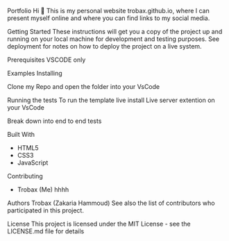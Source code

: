 Portfolio
Hi 👋 This is my personal website trobax.github.io, where I can present myself online and where you can find links to my social media.

Getting Started
These instructions will get you a copy of the project up and running on your local machine for development and testing purposes. See deployment for notes on how to deploy the project on a live system.

Prerequisites
VSCODE only

Examples
Installing

Clone my Repo and open the folder into your VsCode 

Running the tests
To run the template live install Live server extention on your VsCode

Break down into end to end tests

Built With
- HTML5
- CSS3
- JavaScript

Contributing
- Trobax (Me) hhhh

Authors
Trobax (Zakaria Hammoud)
See also the list of contributors who participated in this project.

License
This project is licensed under the MIT License - see the LICENSE.md file for details
